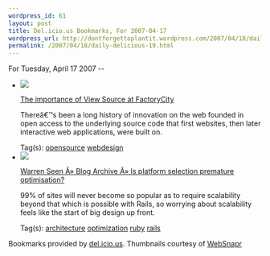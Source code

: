 ```yaml
--- 
wordpress_id: 61
layout: post
title: Del.icio.us Bookmarks, For 2007-04-17
wordpress_url: http://dontforgettoplantit.wordpress.com/2007/04/18/daily-delicious-19/
permalink: /2007/04/18/daily-delicious-19.html
---
```

<p class="daily-delicious-header">For Tuesday, April 17 2007 --</p>
<ul class="daily-delicious">
    <li><img src="http://images.websnapr.com/?url=http://factoryjoe.com/blog/2007/04/17/the-importance-of-view-source/"> <p><a href="http://factoryjoe.com/blog/2007/04/17/the-importance-of-view-source/" title="http://factoryjoe.com/blog/2007/04/17/the-importance-of-view-source/">The importance of View Source at FactoryCity</a></p>
<p>Thereâ€™s been a long history of innovation on the web founded in open access to the underlying source code that first websites, then later interactive web applications, were built on.</p><div class="daily-delicious-tags">Tag(s): <a href="http://del.icio.us/popular/opensource">opensource</a> <a href="http://del.icio.us/popular/webdesign">webdesign</a> </div></li>    <li><img src="http://images.websnapr.com/?url=http://warrenseen.com/blog/2007/04/16/is-platform-selection-premature-optimisation/"> <p><a href="http://warrenseen.com/blog/2007/04/16/is-platform-selection-premature-optimisation/" title="http://warrenseen.com/blog/2007/04/16/is-platform-selection-premature-optimisation/">Warren Seen Â» Blog Archive Â» Is platform selection premature optimisation?</a></p>
<p>99% of sites will never become so popular as to require scalability beyond that which is possible with Rails, so worrying about scalability feels like the start of big design up front.</p><div class="daily-delicious-tags">Tag(s): <a href="http://del.icio.us/popular/architecture">architecture</a> <a href="http://del.icio.us/popular/optimization">optimization</a> <a href="http://del.icio.us/popular/ruby">ruby</a> <a href="http://del.icio.us/popular/rails">rails</a> </div></li></ul><p class="daily-delicious-footer">Bookmarks provided by <a href="http://del.icio.us/cyu">del.icio.us</a>.  Thumbnails courtesy of <a href="http://websnapr.com">WebSnapr</a>
